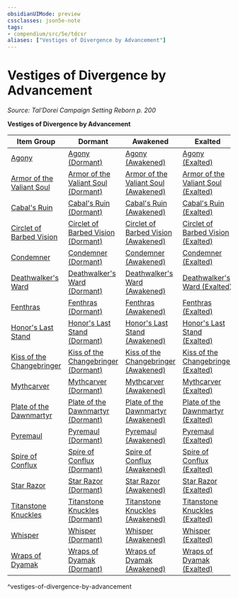 ```yaml
---
obsidianUIMode: preview
cssclasses: json5e-note
tags:
- compendium/src/5e/tdcsr
aliases: ["Vestiges of Divergence by Advancement"]
---
```

# Vestiges of Divergence by Advancement
*Source: Tal'Dorei Campaign Setting Reborn p. 200* 

**Vestiges of Divergence by Advancement**

| Item Group | Dormant | Awakened | Exalted |
|------------|---------|----------|---------|
| [Agony](/3-Mechanics/CLI/items/agony-tdcsr.md) | [Agony (Dormant)](/3-Mechanics/CLI/items/agony-dormant-tdcsr.md) | [Agony (Awakened)](/3-Mechanics/CLI/items/agony-awakened-tdcsr.md) | [Agony (Exalted)](/3-Mechanics/CLI/items/agony-exalted-tdcsr.md) |
| [Armor of the Valiant Soul](/3-Mechanics/CLI/items/armor-of-the-valiant-soul-tdcsr.md) | [Armor of the Valiant Soul (Dormant)](/3-Mechanics/CLI/items/armor-of-the-valiant-soul-dormant-tdcsr.md) | [Armor of the Valiant Soul (Awakened)](/3-Mechanics/CLI/items/armor-of-the-valiant-soul-awakened-tdcsr.md) | [Armor of the Valiant Soul (Exalted)](/3-Mechanics/CLI/items/armor-of-the-valiant-soul-exalted-tdcsr.md) |
| [Cabal's Ruin](/3-Mechanics/CLI/items/cabals-ruin-tdcsr.md) | [Cabal's Ruin (Dormant)](/3-Mechanics/CLI/items/cabals-ruin-dormant-tdcsr.md) | [Cabal's Ruin (Awakened)](/3-Mechanics/CLI/items/cabals-ruin-awakened-tdcsr.md) | [Cabal's Ruin (Exalted)](/3-Mechanics/CLI/items/cabals-ruin-exalted-tdcsr.md) |
| [Circlet of Barbed Vision](/3-Mechanics/CLI/items/circlet-of-barbed-vision-tdcsr.md) | [Circlet of Barbed Vision (Dormant)](/3-Mechanics/CLI/items/circlet-of-barbed-vision-dormant-tdcsr.md) | [Circlet of Barbed Vision (Awakened)](/3-Mechanics/CLI/items/circlet-of-barbed-vision-awakened-tdcsr.md) | [Circlet of Barbed Vision (Exalted)](/3-Mechanics/CLI/items/circlet-of-barbed-vision-exalted-tdcsr.md) |
| [Condemner](/3-Mechanics/CLI/items/condemner-tdcsr.md) | [Condemner (Dormant)](/3-Mechanics/CLI/items/condemner-dormant-tdcsr.md) | [Condemner (Awakened)](/3-Mechanics/CLI/items/condemner-awakened-tdcsr.md) | [Condemner (Exalted)](/3-Mechanics/CLI/items/condemner-exalted-tdcsr.md) |
| [Deathwalker's Ward](/3-Mechanics/CLI/items/deathwalkers-ward-tdcsr.md) | [Deathwalker's Ward (Dormant)](/3-Mechanics/CLI/items/deathwalkers-ward-dormant-tdcsr.md) | [Deathwalker's Ward (Awakened)](/3-Mechanics/CLI/items/deathwalkers-ward-awakened-tdcsr.md) | [Deathwalker's Ward (Exalted)](/3-Mechanics/CLI/items/deathwalkers-ward-exalted-tdcsr.md) |
| [Fenthras](/3-Mechanics/CLI/items/fenthras-tdcsr.md) | [Fenthras (Dormant)](/3-Mechanics/CLI/items/fenthras-dormant-tdcsr.md) | [Fenthras (Awakened)](/3-Mechanics/CLI/items/fenthras-awakened-tdcsr.md) | [Fenthras (Exalted)](/3-Mechanics/CLI/items/fenthras-exalted-tdcsr.md) |
| [Honor's Last Stand](/3-Mechanics/CLI/items/honors-last-stand-tdcsr.md) | [Honor's Last Stand (Dormant)](/3-Mechanics/CLI/items/honors-last-stand-dormant-tdcsr.md) | [Honor's Last Stand (Awakened)](/3-Mechanics/CLI/items/honors-last-stand-awakened-tdcsr.md) | [Honor's Last Stand (Exalted)](/3-Mechanics/CLI/items/honors-last-stand-exalted-tdcsr.md) |
| [Kiss of the Changebringer](/3-Mechanics/CLI/items/kiss-of-the-changebringer-tdcsr.md) | [Kiss of the Changebringer (Dormant)](/3-Mechanics/CLI/items/kiss-of-the-changebringer-dormant-tdcsr.md) | [Kiss of the Changebringer (Awakened)](/3-Mechanics/CLI/items/kiss-of-the-changebringer-awakened-tdcsr.md) | [Kiss of the Changebringer (Exalted)](/3-Mechanics/CLI/items/kiss-of-the-changebringer-exalted-tdcsr.md) |
| [Mythcarver](/3-Mechanics/CLI/items/mythcarver-tdcsr.md) | [Mythcarver (Dormant)](/3-Mechanics/CLI/items/mythcarver-dormant-tdcsr.md) | [Mythcarver (Awakened)](/3-Mechanics/CLI/items/mythcarver-awakened-tdcsr.md) | [Mythcarver (Exalted)](/3-Mechanics/CLI/items/mythcarver-exalted-tdcsr.md) |
| [Plate of the Dawnmartyr](/3-Mechanics/CLI/items/plate-of-the-dawnmartyr-tdcsr.md) | [Plate of the Dawnmartyr (Dormant)](/3-Mechanics/CLI/items/plate-of-the-dawnmartyr-dormant-tdcsr.md) | [Plate of the Dawnmartyr (Awakened)](/3-Mechanics/CLI/items/plate-of-the-dawnmartyr-awakened-tdcsr.md) | [Plate of the Dawnmartyr (Exalted)](/3-Mechanics/CLI/items/plate-of-the-dawnmartyr-exalted-tdcsr.md) |
| [Pyremaul](/3-Mechanics/CLI/items/pyremaul-tdcsr.md) | [Pyremaul (Dormant)](/3-Mechanics/CLI/items/pyremaul-dormant-tdcsr.md) | [Pyremaul (Awakened)](/3-Mechanics/CLI/items/pyremaul-awakened-tdcsr.md) | [Pyremaul (Exalted)](/3-Mechanics/CLI/items/pyremaul-exalted-tdcsr.md) |
| [Spire of Conflux](/3-Mechanics/CLI/items/spire-of-conflux-tdcsr.md) | [Spire of Conflux (Dormant)](/3-Mechanics/CLI/items/spire-of-conflux-dormant-tdcsr.md) | [Spire of Conflux (Awakened)](/3-Mechanics/CLI/items/spire-of-conflux-awakened-tdcsr.md) | [Spire of Conflux (Exalted)](/3-Mechanics/CLI/items/spire-of-conflux-exalted-tdcsr.md) |
| [Star Razor](/3-Mechanics/CLI/items/star-razor-tdcsr.md) | [Star Razor (Dormant)](/3-Mechanics/CLI/items/star-razor-dormant-tdcsr.md) | [Star Razor (Awakened)](/3-Mechanics/CLI/items/star-razor-awakened-tdcsr.md) | [Star Razor (Exalted)](/3-Mechanics/CLI/items/star-razor-exalted-tdcsr.md) |
| [Titanstone Knuckles](/3-Mechanics/CLI/items/titanstone-knuckles-tdcsr.md) | [Titanstone Knuckles (Dormant)](/3-Mechanics/CLI/items/titanstone-knuckles-dormant-tdcsr.md) | [Titanstone Knuckles (Awakened)](/3-Mechanics/CLI/items/titanstone-knuckles-awakened-tdcsr.md) | [Titanstone Knuckles (Exalted)](/3-Mechanics/CLI/items/titanstone-knuckles-exalted-tdcsr.md) |
| [Whisper](/3-Mechanics/CLI/items/whisper-tdcsr.md) | [Whisper (Dormant)](/3-Mechanics/CLI/items/whisper-dormant-tdcsr.md) | [Whisper (Awakened)](/3-Mechanics/CLI/items/whisper-awakened-tdcsr.md) | [Whisper (Exalted)](/3-Mechanics/CLI/items/whisper-exalted-tdcsr.md) |
| [Wraps of Dyamak](/3-Mechanics/CLI/items/wraps-of-dyamak-tdcsr.md) | [Wraps of Dyamak (Dormant)](/3-Mechanics/CLI/items/wraps-of-dyamak-dormant-tdcsr.md) | [Wraps of Dyamak (Awakened)](/3-Mechanics/CLI/items/wraps-of-dyamak-awakened-tdcsr.md) | [Wraps of Dyamak (Exalted)](/3-Mechanics/CLI/items/wraps-of-dyamak-exalted-tdcsr.md) |
^vestiges-of-divergence-by-advancement
